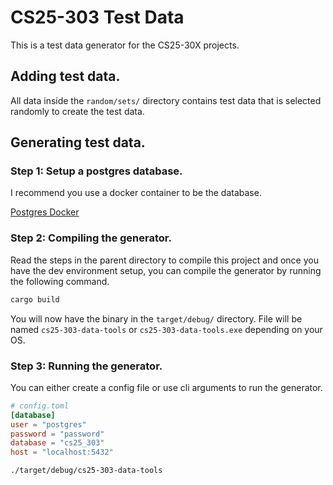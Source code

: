 # CS25-303 Test Data

This is a test data generator for the CS25-30X projects.



## Adding test data.

All data inside the `random/sets/` directory contains test data that is selected randomly to create the test data.


## Generating test data.

### Step 1: Setup a postgres database.
I recommend you use a docker container to be the database.

[Postgres Docker](https://hub.docker.com/_/postgres)

### Step 2: Compiling the generator.

Read the steps in the parent directory to compile this project and once you have the dev environment setup, you can compile the generator by running the following command.

```bash
cargo build
```

You will now have the binary in the `target/debug/` directory.
File will be named `cs25-303-data-tools` or `cs25-303-data-tools.exe` depending on your OS.

### Step 3: Running the generator.

You can either create a config file or use cli arguments to run the generator.

```toml
# config.toml
[database]
user = "postgres"
password = "password"
database = "cs25_303"
host = "localhost:5432"
```

```bash
./target/debug/cs25-303-data-tools
```
